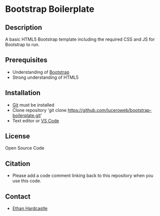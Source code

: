 # Bootstrap Boilerplate

## Description
A basic HTML5 Bootstrap template including the required CSS and JS for Bootstrap to run.

## Prerequisites
- Understanding of [Bootstrap](https://getbootstrap.com/)
- Strong understanding of HTML5

## Installation
- [Git](https://git-scm.com/) must be installed
- Clone repository 'git clone https://github.com/luceroweb/bootstrap-boilerplate.git'
- Text editor or [VS Code](https://code.visualstudio.com/)

## License
Open Source Code

## Citation
- Please add a code comment linking back to this repository when you use this code.

## Contact
- [Ethan Hardcastle](meisterbloo@gmail.com)